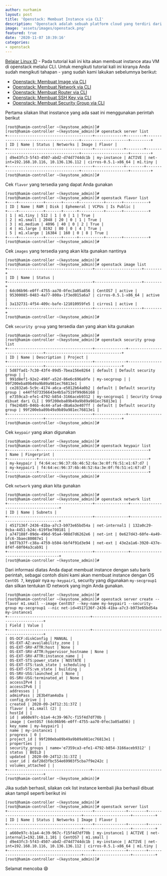 ```yaml
---
author: nurhamim
layout: post
title: 'Openstack: Membuat Instance via CLI'
description: 'Openstack adalah sebuah platform cloud yang terdiri dari software open source untuk menjalankan Cloud IaaS (Infrastructure as a Service), baik untuk private ataupun public Cloud'
image: 'assets/images/openstack.png'
featured: true
date: '2020-11-07 10:39:16'
categories:
- openstack
---
```


[Belajar Linux ID](/) - Pada tutorial kali ini kita akan membuat instance atau VM di openstack melalui CLI. Untuk mengikuti tutorial kali ini kiranya Anda sudah mengikuti tahapan - yang sudah kami lakukan sebelumnya berikut:

- [Openstack: Membuat Image via CLI](/openstack-membuat-image-via-cli/)
- [Openstack: Membuat Network via CLI](/openstack-membuat-network-via-cli/)
- [Openstack: Membuat Router via CLI](/openstack-membuat-router-via-cli/)
- [Openstack: Membuat SSH Key via CLI](/openstack-menambahkan-secu/)
- [Openstack: Membuat Security Group via CLI](/openstack-membuat-security-group-via-cli/)

Pertama silakan lihat insstance yang ada saat ini menggunakan perintah berikut

<!--kg-card-begin: markdown-->

    [root@hamim-controller ~(keystone_admin)]#
    [root@hamim-controller ~(keystone_admin)]# openstack server list
    +--------------------------------------+-------------+--------+----------------------------------------+---------------------+---------+
    | ID | Name | Status | Networks | Image | Flavor |
    +--------------------------------------+-------------+--------+----------------------------------------+---------------------+---------+
    | d9e43fc3-5f43-4507-abd2-d74d7744dc1b | my-instance | ACTIVE | net-int=192.168.10.116, 10.136.136.112 | cirros-0.5.1-x86_64 | m1.tiny |
    +--------------------------------------+-------------+--------+----------------------------------------+---------------------+---------+
    [root@hamim-controller ~(keystone_admin)]#

<!--kg-card-end: markdown-->

Cek `flavor` yang tersedia yang dapat Anda gunakan

<!--kg-card-begin: markdown-->

    [root@hamim-controller ~(keystone_admin)]#
    [root@hamim-controller ~(keystone_admin)]# openstack flavor list
    +----+-----------+-------+------+-----------+-------+-----------+
    | ID | Name | RAM | Disk | Ephemeral | VCPUs | Is Public |
    +----+-----------+-------+------+-----------+-------+-----------+
    | 1 | m1.tiny | 512 | 1 | 0 | 1 | True |
    | 2 | m1.small | 2048 | 20 | 0 | 1 | True |
    | 3 | m1.medium | 4096 | 40 | 0 | 2 | True |
    | 4 | m1.large | 8192 | 80 | 0 | 4 | True |
    | 5 | m1.xlarge | 16384 | 160 | 0 | 8 | True |
    +----+-----------+-------+------+-----------+-------+-----------+
    [root@hamim-controller ~(keystone_admin)]#

<!--kg-card-end: markdown-->

Cek `images` yang tersedia yang akan kita gunakan nantinya

<!--kg-card-begin: markdown-->

    [root@hamim-controller ~(keystone_admin)]#
    [root@hamim-controller ~(keystone_admin)]# openstack image list
    +--------------------------------------+---------------------+--------+
    | ID | Name | Status |
    +--------------------------------------+---------------------+--------+
    | 6dc06b96-e0ff-4755-aa70-0fec3a05a856 | CentOS7 | active |
    | 95300085-0483-4a77-800a-1f3ed015a6a7 | cirros-0.5.1-x86_64 | active |
    | 3a132731-4f54-409c-bafe-121010959fe5 | cirros1 | active |
    +--------------------------------------+---------------------+--------+
    [root@hamim-controller ~(keystone_admin)]#

<!--kg-card-end: markdown-->

Cek `security group` yang tersedia dan yang akan kita gunakan

<!--kg-card-begin: markdown-->

    [root@hamim-controller ~(keystone_admin)]#
    [root@hamim-controller ~(keystone_admin)]# openstack security group list
    +--------------------------------------+--------------+--------------------------------+----------------------------------+
    | ID | Name | Description | Project |
    +--------------------------------------+--------------+--------------------------------+----------------------------------+
    | 5d87fad1-7c30-43f4-89d5-7bea156e8264 | default | Default security group | |
    | 991d8ef1-92e2-498f-a52d-86e6c696a9fe | my-secgroup | | 99f200eba89b49a9b89a981ec76813e1 |
    | ce2832a6-5c9c-4174-a6ca-e5012b64a0b2 | default | Default security group | e44ffd73356643e4b5a7519f99d66168 |
    | e7359ca3-efe1-4792-b854-3166aceb9312 | my-secgroup1 | Security Group dibuat dari CLI | 99f200eba89b49a9b89a981ec76813e1 |
    | f9e24b05-046b-4c44-afa4-d8a6a3e407ff | default | Default security group | 99f200eba89b49a9b89a981ec76813e1 |
    +--------------------------------------+--------------+--------------------------------+----------------------------------+
    [root@hamim-controller ~(keystone_admin)]#

<!--kg-card-end: markdown-->

Cek `keypair` yang akan digunakan

<!--kg-card-begin: markdown-->

    [root@hamim-controller ~(keystone_admin)]#
    [root@hamim-controller ~(keystone_admin)]# openstack keypair list
    +-------------+-------------------------------------------------+
    | Name | Fingerprint |
    +-------------+-------------------------------------------------+
    | my-keypair | f4:64:ec:96:37:6b:46:52:6a:3e:0f:f6:51:e1:67:d7 |
    | my-keypair1 | f4:64:ec:96:37:6b:46:52:6a:3e:0f:f6:51:e1:67:d7 |
    +-------------+-------------------------------------------------+
    [root@hamim-controller ~(keystone_admin)]#

<!--kg-card-end: markdown-->

Cek `network` yang akan kita gunakan

<!--kg-card-begin: markdown-->

    [root@hamim-controller ~(keystone_admin)]#
    [root@hamim-controller ~(keystone_admin)]# openstack network list
    +--------------------------------------+---------------+--------------------------------------+
    | ID | Name | Subnets |
    +--------------------------------------+---------------+--------------------------------------+
    | 4517136f-2436-41ba-a7c3-b973e65bd54a | net-internal1 | 132a0c29-9cba-4451-b24c-619fbe700181 |
    | a747188f-09de-496d-95a4-908d7d6262e6 | net-int | 0e627d43-60fe-4a49-bfc6-3baec80087e1 |
    | b077b37f-c38a-4759-b504-bbf4f91d3e94 | net-ext | 43e2a1a6-3920-437e-8f4f-60f04a3cab91 |
    +--------------------------------------+---------------+--------------------------------------+
    [root@hamim-controller ~(keystone_admin)]#

<!--kg-card-end: markdown-->

Dari informasi diatas Anda dapat membuat instance dengan satu baris perintah, sebagai contoh disini kami akan membuat instance dengan OS `CentOS 7`, keypair nya `my-keypair1`, security yang digunakan `my-secgroup1` dan silkan tentukan ID network yang ingin Anda gunakan.

<!--kg-card-begin: markdown-->

    [root@hamim-controller ~(keystone_admin)]#
    [root@hamim-controller ~(keystone_admin)]# openstack server create --flavor m1.small --image CentOS7 --key-name my-keypair1 --security-group my-secgroup1 --nic net-id=4517136f-2436-41ba-a7c3-b973e65bd54a my-instance1
    +-------------------------------------+------------------------------------------------+
    | Field | Value |
    +-------------------------------------+------------------------------------------------+
    | OS-DCF:diskConfig | MANUAL |
    | OS-EXT-AZ:availability_zone | |
    | OS-EXT-SRV-ATTR:host | None |
    | OS-EXT-SRV-ATTR:hypervisor_hostname | None |
    | OS-EXT-SRV-ATTR:instance_name | |
    | OS-EXT-STS:power_state | NOSTATE |
    | OS-EXT-STS:task_state | scheduling |
    | OS-EXT-STS:vm_state | building |
    | OS-SRV-USG:launched_at | None |
    | OS-SRV-USG:terminated_at | None |
    | accessIPv4 | |
    | accessIPv6 | |
    | addresses | |
    | adminPass | 2E3b4Yam4oDa |
    | config_drive | |
    | created | 2020-09-24T12:31:37Z |
    | flavor | m1.small (2) |
    | hostId | |
    | id | a660e97c-b1a4-4c39-967c-f15f4d7df70b |
    | image | CentOS7 (6dc06b96-e0ff-4755-aa70-0fec3a05a856) |
    | key_name | my-keypair1 |
    | name | my-instance1 |
    | progress | 0 |
    | project_id | 99f200eba89b49a9b89a981ec76813e1 |
    | properties | |
    | security_groups | name='e7359ca3-efe1-4792-b854-3166aceb9312' |
    | status | BUILD |
    | updated | 2020-09-24T12:31:37Z |
    | user_id | daf28d3fbc554e69903f5cba7f9e242c |
    | volumes_attached | |
    +-------------------------------------+------------------------------------------------+
    [root@hamim-controller ~(keystone_admin)]#

<!--kg-card-end: markdown-->

Jika sudah berhasil, silakan cek list instance kembali jika berhasil dibuat akan tampil seperti berikut ini

<!--kg-card-begin: markdown-->

    [root@hamim-controller ~(keystone_admin)]#
    [root@hamim-controller ~(keystone_admin)]# openstack server list
    +--------------------------------------+--------------+--------+----------------------------------------+---------------------+----------+
    | ID | Name | Status | Networks | Image | Flavor |
    +--------------------------------------+--------------+--------+----------------------------------------+---------------------+----------+
    | a660e97c-b1a4-4c39-967c-f15f4d7df70b | my-instance1 | ACTIVE | net-internal1=192.168.1.101 | CentOS7 | m1.small |
    | d9e43fc3-5f43-4507-abd2-d74d7744dc1b | my-instance | ACTIVE | net-int=192.168.10.116, 10.136.136.112 | cirros-0.5.1-x86_64 | m1.tiny |
    +--------------------------------------+--------------+--------+----------------------------------------+---------------------+----------+
    [root@hamim-controller ~(keystone_admin)]#

<!--kg-card-end: markdown-->

Selamat mencoba 😄

